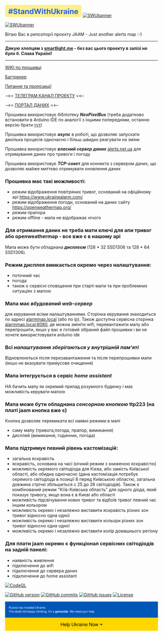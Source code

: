 [![SWUbanner](https://github.com/vshymanskyy/StandWithUkraine/blob/main/badges/StandWithUkraine.svg)](http://stand-with-ukraine.pp.ua/)
[![SWUbanner](https://github.com/vshymanskyy/StandWithUkraine/blob/main/badges/RussianWarship.svg)](http://stand-with-ukraine.pp.ua/)


[![SWUbanner](https://github.com/v00g100skr/ukraine_alarm_map/blob/master/img/front-full.png)](https://github.com/v00g100skr/ukraine_alarm_map/wiki/%D0%9E%D0%BF%D0%B8%D1%81-%D1%84%D1%83%D0%BD%D0%BA%D1%86%D1%96%D0%BE%D0%BD%D0%B0%D0%BB%D1%83)


Вітаю Вас в репозіторії проєкту JAAM - Just another alerts map :-)
***
**Дякую хлопцям з [smartlight.me](https://smartlight.me/ua/) - без вас цього проекту в залізі не було б. Слава Україні!**
***


[WIKI по прошивці](https://github.com/v00g100skr/ukraine_alarm_map/wiki)

[Багтрекер](https://github.com/v00g100skr/ukraine_alarm_map/issues)

[Питання та пропозиції](https://github.com/v00g100skr/ukraine_alarm_map/discussions)

-->> [ТЕЛЕГРАМ КАНАЛ ПРОЕКТУ](https://t.me/jaam_project) <<--

-->> [ПОРТАЛ ДАНИХ](http://alerts.net.ua) <<--

Прошивка використовує бібліотеку **_NeoPixelBus_** (треба додатково встановити в Arduinо IDE по аналогії з іншими попередніми, останню версію брати [тут](https://github.com/Makuna/NeoPixelBus))

Прошивка використовує _**async**_ в роботі, що дозволяє запускати декілька процесів одночасно і більш швидко реагувати на зміни

Прошивка використовує _**власний сервер даних**_ [alerts.net.ua](http://alerts.net.ua/) для отримування даних про тривоги і погоду

Прошивка використовує _**TCP-сокет**_ для коннекта з сервером даних, що дозволяє майже миттєво отримувати оновлення даних

### Прошивка має такі можливості: 
 - режим відображення повітряних тривог, оснований на офіційному api https://www.ukrainealarm.com/
 - режим відображення погоди, оснований на даних сайту https://openweathermap.org/
 - режим прапора
 - режим offline - мапа не відображає нічого

### Для отримання даних не треба мати ключі для апи тривог або openweathermap - все вже є в нашому api

Мапа може бути обладнана _**дисплеєм**_ (128 * 32 SSD1306 та 128 * 64 SSD1306). 

### Режим дисплея вмикається окремо через налаштування:
 - поточний час
 - погода
 - також є сервісні сповіщення при старті мапи та при проблемних ситуаціях з мапою

### Мапа має _**вбудований web-сервер**_ 
для керування всіми налаштуваннями. Сторінка керування знаходиться по адресі [alarmmap.local](http://alarmmap.local) (або по ip). Також доступна сервісна сторінка  [alarmmap.local:8080](http://alarmmap.local:8080), де можна змініти wifi, перевантажити мапу або перепрошити, якшо у вас e готовий зібраний файл прошивки і ви не хочете використовувати arduino ide

### Всі _**налаштування зберігаються у внутрішній пам'яті**_
Відновлюються після перезавантаження та після перепрошивки мапи (якшо не вказувати примусове очищення) 

### Мапа інтегрується в сервіс _**home assistant**_ 
HA бачить мапу як окремий прилад розумного будинку і має можливість керувати мапою

### Мапа може бути обладнана _**сенсорною кнопкою**_ ttp223 (на платі jaam кнопка вже є)
Кнопка дозволяє перемикати всі наявні режими в мапі
 - саму мапу (тривога,погода, прапор, вимикання)
 - дисплей (вимикання, годинник, погода)


### Мапа підтримуе певний рівень кастомізацій:
 - загальна яскравість
 - яскравість, основана на часі (нічний режим з зниженою яскравістю)
 - можливість окремого світодіода для Кієва, або замість Київської області, або обидна одночасно (дана кастомізація потребує окремого світодіода в позиції 8 перед Киівською областю, загальна довжина стрічкі збільшиться с 25 до 26 світодіодів). Також є комбінований режим "Кіїв-Киівська область" для одного діода, який показує тривогу, якщо вона є в Києві або області 
 - можливість підсвічування нових тривог та відбоїв тривог певний час іншим кольором
 - можливість окремо і незалежно виставити яскравість різних зон тривог відносно одна одної
 - можливість окремо і незалежно виставити кольори різних зон тривог відносно одна одної
 - можливість окремо і незалежно виставити колір домашнього регіону

### Для плати jaam окремо є функціонал сервісних світодіодів на задній панелі:
 - наявність живлення
 - підключення до wifi
 - підключення до сервера даних
 - підключення до home assistant


[![CodeQL](https://github.com/v00g100skr/ukraine_alarm_map/actions/workflows/github-code-scanning/codeql/badge.svg)](https://github.com/v00g100skr/ukraine_alarm_map/actions/workflows/github-code-scanning/codeql)

[![GitHub version](https://img.shields.io/github/release/v00g100skr/ukraine_alarm_map.svg)](https://github.com/v00g100skr/ukraine_alarm_map/releases/latest)
[![GitHub commits](https://img.shields.io/github/commit-activity/t/v00g100skr/ukraine_alarm_map.svg)](https://github.com/v00g100skr/ukraine_alarm_map/commits/master)
[![GitHub issues](https://img.shields.io/github/issues/v00g100skr/ukraine_alarm_map.svg)](https://github.com/v00g100skr/ukraine_alarm_map/issues)
[![License](https://img.shields.io/badge/license-MIT-blue.svg)](https://github.com/v00g100skr/ukraine_alarm_map/blob/master/LICENSE)


[![SWUbanner](https://raw.githubusercontent.com/vshymanskyy/StandWithUkraine/main/banner2-direct.svg)](https://vshymanskyy.github.io/StandWithUkraine)




